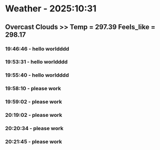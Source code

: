 # Weather - 2025:10:31
## Overcast Clouds >> Temp = 297.39 Feels_like = 298.17


### 19:46:46 - hello worldddd

### 19:53:31 - hello worldddd

### 19:55:40 - hello worldddd

### 19:58:10 - please work

### 19:59:02 - please work

### 20:19:02 - please work

### 20:20:34 - please work

### 20:21:45 - please work


